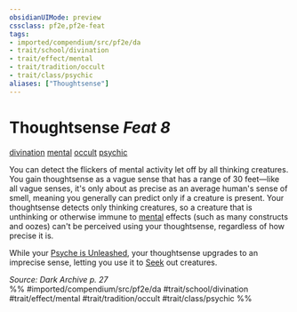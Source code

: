 ```yaml
---
obsidianUIMode: preview
cssclass: pf2e,pf2e-feat
tags:
- imported/compendium/src/pf2e/da
- trait/school/divination
- trait/effect/mental
- trait/tradition/occult
- trait/class/psychic
aliases: ["Thoughtsense"]
---
```

# Thoughtsense  *Feat 8*  
[divination](divination.md)  [mental](mental.md)  [occult](occult.md)  [psychic](rules/traits/psychic-da.md)  


You can detect the flickers of mental activity let off by all thinking creatures. You gain thoughtsense as a vague sense that has a range of 30 feet—like all vague senses, it's only about as precise as an average human's sense of smell, meaning you generally can predict only if a creature is present. Your thoughtsense detects only thinking creatures, so a creature that is unthinking or otherwise immune to [mental](mental.md) effects (such as many constructs and oozes) can't be perceived using your thoughtsense, regardless of how precise it is.

While your [Psyche is Unleashed](unleash-psyche-da.md), your thoughtsense upgrades to an imprecise sense, letting you use it to [Seek](seek.md) out creatures.

*Source: Dark Archive p. 27*  
%% #imported/compendium/src/pf2e/da #trait/school/divination #trait/effect/mental #trait/tradition/occult #trait/class/psychic %%